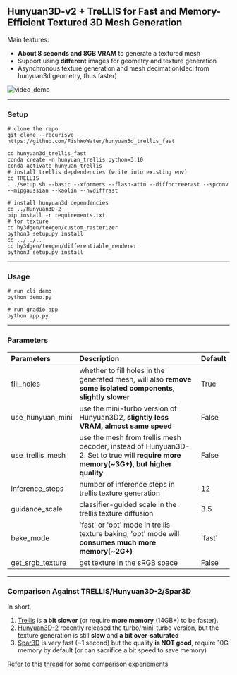 ## Hunyuan3D-v2 + TreLLIS for Fast and Memory-Efficient Textured 3D Mesh Generation

Main features:
* **About 8 seconds and 8GB VRAM** to generate a textured mesh
* Support using **different** images for geometry and texture generation 
* Asynchronous texture generation and mesh decimation(deci from hunyuan3d geometry, thus faster)

![video_demo](assets/video_demo.gif)

---
### Setup 
``` shell 
# clone the repo 
git clone --recurisve https://github.com/FishWoWater/hunyuan3d_trellis_fast

cd hunyuan3d_trellis_fast 
conda create -n hunyuan_trellis python=3.10
conda activate hunyuan_trellis
# install trellis depdendencies (write into existing env)
cd TRELLIS 
. ./setup.sh --basic --xformers --flash-attn --diffoctreerast --spconv --mipgaussian --kaolin --nvdiffrast

# install hunyuan3d dependencies
cd ../Hunyuan3D-2  
pip install -r requirements.txt
# for texture
cd hy3dgen/texgen/custom_rasterizer
python3 setup.py install
cd ../../..
cd hy3dgen/texgen/differentiable_renderer
python3 setup.py install
```
---
### Usage
``` shell
# run cli demo  
python demo.py 

# run gradio app 
python app.py
```
---

### Parameters 
| Parameters  | Description | Default | 
| :-- |:--| :--| 
| fill_holes | whether to fill holes in the generated mesh, will also **remove some isolated components**, **slightly slower** | True |
| use_hunyuan_mini | use the mini-turbo version of Hunyuan3D2, **slightly less VRAM, almost same speed** | False |
| use_trellis_mesh | use the mesh from trellis mesh decoder, instead of Hunyuan3D-2. Set to true will **require more memory(~3G+), but higher quality** | False |
| inference_steps |  number of inference steps in trellis texture generation  | 12 |
| guidance_scale |  classifier-guided scale in the trellis texture diffusion | 3.5 | 
| bake_mode |  'fast' or 'opt' mode in trellis texture baking, 'opt' mode will **consumes much more memory(~2G+)** | 'fast' |
| get_srgb_texture | get texture in the sRGB space | False |

---
### Comparison Against TRELLIS/Hunyuan3D-2/Spar3D
In short, 
1. [Trellis](https://github.com/microsoft/TRELLIS) is **a bit slower** (or require **more memory** (14GB+) to be faster). 
2. [Hunyuan3D-2](https://github.com/Tencent/Hunyuan3D-2) recently released the turbo/mini-turbo version, but the texture generation is still **slow** and **a bit over-saturated** 
3. [Spar3D](https://github.com/Stability-AI/stable-point-aware-3d) is very fast (~1 second) but the quality **is NOT good**, require 10G memory by default (or can sacrifice a bit speed to save memory)

Refer to this [thread](https://github.com/microsoft/TRELLIS/issues/139) for some comparison experiements  
